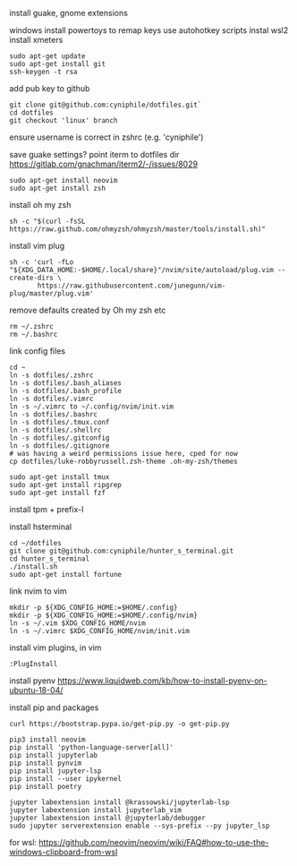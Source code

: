 install guake, gnome extensions

windows install powertoys to remap keys
use autohotkey scripts
instal wsl2
install xmeters


```
sudo apt-get update
sudo apt-get install git
ssh-keygen -t rsa
```

add pub key to github

```
git clone git@github.com:cyniphile/dotfiles.git`
cd dotfiles
git checkout 'linux' branch
```
ensure username is correct in zshrc (e.g. 'cyniphile')

save guake settings?
    point iterm to dotfiles dir
    https://gitlab.com/gnachman/iterm2/-/issues/8029

```
sudo apt-get install neovim
sudo apt-get install zsh
```
install oh my zsh
```
sh -c "$(curl -fsSL https://raw.github.com/ohmyzsh/ohmyzsh/master/tools/install.sh)"
```
install vim plug
```
sh -c 'curl -fLo "${XDG_DATA_HOME:-$HOME/.local/share}"/nvim/site/autoload/plug.vim --create-dirs \
       https://raw.githubusercontent.com/junegunn/vim-plug/master/plug.vim'
```
 
remove defaults created by Oh my zsh etc
```
rm ~/.zshrc
rm ~/.bashrc
```

link config files
```
cd ~
ln -s dotfiles/.zshrc
ln -s dotfiles/.bash_aliases
ln -s dotfiles/.bash_profile
ln -s dotfiles/.vimrc
ln -s ~/.vimrc to ~/.config/nvim/init.vim
ln -s dotfiles/.bashrc
ln -s dotfiles/.tmux.conf
ln -s dotfiles/.shellrc
ln -s dotfiles/.gitconfig
ln -s dotfiles/.gitignore
# was having a weird permissions issue here, cped for now
cp dotfiles/luke-robbyrussell.zsh-theme .oh-my-zsh/themes

sudo apt-get install tmux
sudo apt-get install ripgrep
sudo apt-get install fzf

```

install tpm + prefix-I

install hsterminal
```
cd ~/dotfiles
git clone git@github.com:cyniphile/hunter_s_terminal.git
cd hunter_s_terminal
./install.sh
sudo apt-get install fortune
```

link nvim to vim
```
mkdir -p ${XDG_CONFIG_HOME:=$HOME/.config}
mkdir -p ${XDG_CONFIG_HOME:=$HOME/.config/nvim}
ln -s ~/.vim $XDG_CONFIG_HOME/nvim
ln -s ~/.vimrc $XDG_CONFIG_HOME/nvim/init.vim
```

install vim plugins, in vim
```
:PlugInstall
```


install pyenv
https://www.liquidweb.com/kb/how-to-install-pyenv-on-ubuntu-18-04/

install pip and packages
```
curl https://bootstrap.pypa.io/get-pip.py -o get-pip.py

pip3 install neovim
pip install 'python-language-server[all]'
pip install jupyterlab
pip install pynvim
pip install jupyter-lsp
pip install --user ipykernel
pip install poetry

jupyter labextension install @krassowski/jupyterlab-lsp   
jupyter labextension install jupyterlab_vim
jupyter labextension install @jupyterlab/debugger
sudo jupyter serverextension enable --sys-prefix --py jupyter_lsp

```
for wsl:
https://github.com/neovim/neovim/wiki/FAQ#how-to-use-the-windows-clipboard-from-wsl

